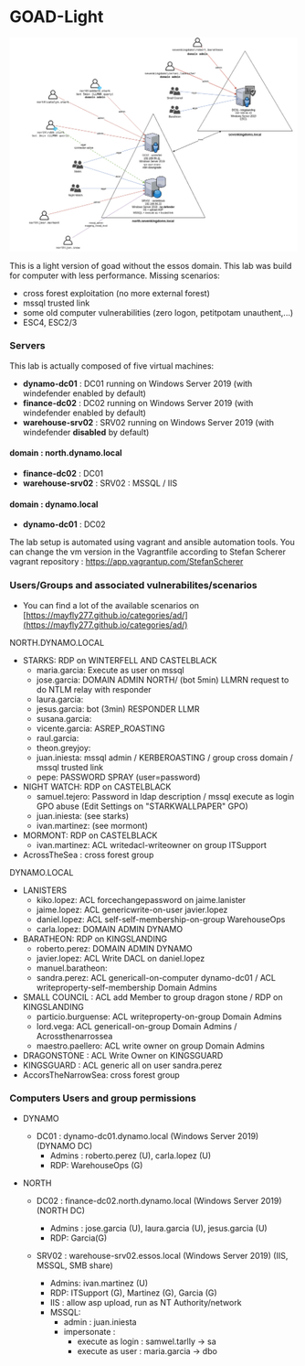 # GOAD-Light

![GOAD Light overview](../../docs/img/GOAD-Light_schema.png)

This is a light version of goad without the essos domain. This lab was build for computer with less performance.
Missing scenarios:
- cross forest exploitation (no more external forest)
- mssql trusted link
- some old computer vulnerabilities (zero logon, petitpotam unauthent,...)
- ESC4, ESC2/3

### Servers
This lab is actually composed of five virtual machines:
- **dynamo-dc01** : DC01  running on Windows Server 2019 (with windefender enabled by default)
- **finance-dc02**   : DC02  running on Windows Server 2019 (with windefender enabled by default)
- **warehouse-srv02**  : SRV02 running on Windows Server 2019 (with windefender **disabled** by default)

#### domain : north.dynamo.local
- **finance-dc02**     : DC01
- **warehouse-srv02**    : SRV02 : MSSQL / IIS

#### domain : dynamo.local
- **dynamo-dc01**   : DC02


The lab setup is automated using vagrant and ansible automation tools.
You can change the vm version in the Vagrantfile according to Stefan Scherer vagrant repository : https://app.vagrantup.com/StefanScherer


### Users/Groups and associated vulnerabilites/scenarios

- You can find a lot of the available scenarios on [https://mayfly277.github.io/categories/ad/](https://mayfly277.github.io/categories/ad/)

NORTH.DYNAMO.LOCAL
- STARKS:              RDP on WINTERFELL AND CASTELBLACK
  - maria.garcia:        Execute as user on mssql
  - jose.garcia:      DOMAIN ADMIN NORTH/ (bot 5min) LLMRN request to do NTLM relay with responder
  - laura.garcia:     
  - jesus.garcia:        bot (3min) RESPONDER LLMR
  - susana.garcia:       
  - vicente.garcia:     ASREP_ROASTING
  - raul.garcia:      
  - theon.greyjoy:
  - juan.iniesta:          mssql admin / KERBEROASTING / group cross domain / mssql trusted link
  - pepe:             PASSWORD SPRAY (user=password)
- NIGHT WATCH:         RDP on CASTELBLACK
  - samuel.tejero:     Password in ldap description / mssql execute as login
                       GPO abuse (Edit Settings on "STARKWALLPAPER" GPO)
  - juan.iniesta:          (see starks)
  - ivan.martinez:      (see mormont)
- MORMONT:             RDP on CASTELBLACK
  - ivan.martinez:      ACL writedacl-writeowner on group ITSupport
- AcrossTheSea :       cross forest group

DYNAMO.LOCAL
- LANISTERS
  - kiko.lopez:   ACL forcechangepassword on jaime.lanister
  - jaime.lopez:   ACL genericwrite-on-user javier.lopez
  - daniel.lopez:   ACL self-self-membership-on-group WarehouseOps
  - carla.lopez:  DOMAIN ADMIN DYNAMO
- BARATHEON:           RDP on KINGSLANDING
  - roberto.perez:  DOMAIN ADMIN DYNAMO
  - javier.lopez: ACL Write DACL on daniel.lopez
  - manuel.baratheon:
  - sandra.perez: ACL genericall-on-computer dynamo-dc01 / ACL writeproperty-self-membership Domain Admins
- SMALL COUNCIL :      ACL add Member to group dragon stone / RDP on KINGSLANDING
  - particio.burguense:    ACL writeproperty-on-group Domain Admins
  - lord.vega:        ACL genericall-on-group Domain Admins / Acrossthenarrossea
  - maestro.paellero:   ACL write owner on group Domain Admins
- DRAGONSTONE :        ACL Write Owner on KINGSGUARD
- KINGSGUARD :         ACL generic all on user sandra.perez
- AccorsTheNarrowSea:       cross forest group


### Computers Users and group permissions

- DYNAMO
  - DC01 : dynamo-dc01.dynamo.local (Windows Server 2019) (DYNAMO DC)
    - Admins : roberto.perez (U), carla.lopez (U)
    - RDP: WarehouseOps (G)

- NORTH
  - DC02 : finance-dc02.north.dynamo.local (Windows Server 2019) (NORTH DC)
    - Admins : jose.garcia (U), laura.garcia (U), jesus.garcia (U)
    - RDP: Garcia(G)

  - SRV02 : warehouse-srv02.essos.local (Windows Server 2019) (IIS, MSSQL, SMB share)
    - Admins: ivan.martinez (U)
    - RDP: ITSupport (G), Martinez (G), Garcia (G)
    - IIS : allow asp upload, run as NT Authority/network
    - MSSQL:
      - admin : juan.iniesta
      - impersonate : 
        - execute as login : samwel.tarlly -> sa
        - execute as user : maria.garcia -> dbo
